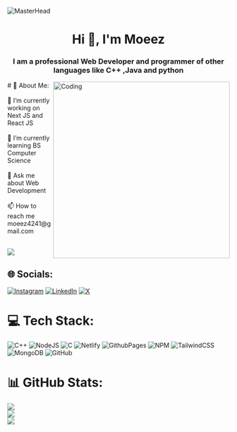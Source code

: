 ![MasterHead](https://t3.ftcdn.net/jpg/01/94/01/00/360_F_194010093_9tC5JNVsiEOlVDs2F5Y6d0paYrdWTdbT.jpg)

<h1 align="center">Hi 👋, I'm Moeez</h1>
<h3 align="center">I am a professional Web Developer and programmer of other languages like C++ ,Java and python</h3>
<img align="right" alt="Coding" width="400" src="https://miro.medium.com/v2/resize:fit:996/1*xNQKHj5vR7w9AcY_bDKYYw.gif">
# 💫 About Me:<br><br>🔭 I’m currently working on Next JS and React JS<br><br>🌱 I’m currently learning BS Computer Science<br><br>💬 Ask me about Web Development<br><br>📫 How to reach me moeez4241@gmail.com
<br></br>

[![](https://visitcount.itsvg.in/api?id=moeez5251&icon=7&color=3)](https://visitcount.itsvg.in)
## 🌐 Socials:
[![Instagram](https://img.shields.io/badge/Instagram-%23E4405F.svg?logo=Instagram&logoColor=white)](https://instagram.com/skh_moeez) [![LinkedIn](https://img.shields.io/badge/LinkedIn-%230077B5.svg?logo=linkedin&logoColor=white)](https://linkedin.com/in/moeez-sheikh) [![X](https://img.shields.io/badge/X-black.svg?logo=X&logoColor=white)](https://x.com/moeez5251) 

# 💻 Tech Stack:
![C++](https://img.shields.io/badge/c++-%2300599C.svg?style=for-the-badge&logo=c%2B%2B&logoColor=white) ![NodeJS](https://img.shields.io/badge/node.js-6DA55F?style=for-the-badge&logo=node.js&logoColor=white) ![C](https://img.shields.io/badge/c-%2300599C.svg?style=for-the-badge&logo=c&logoColor=white) ![Netlify](https://img.shields.io/badge/netlify-%23000000.svg?style=for-the-badge&logo=netlify&logoColor=#00C7B7) ![GithubPages](https://img.shields.io/badge/github%20pages-121013?style=for-the-badge&logo=github&logoColor=white) ![NPM](https://img.shields.io/badge/NPM-%23CB3837.svg?style=for-the-badge&logo=npm&logoColor=white) ![TailwindCSS](https://img.shields.io/badge/tailwindcss-%2338B2AC.svg?style=for-the-badge&logo=tailwind-css&logoColor=white) ![MongoDB](https://img.shields.io/badge/MongoDB-%234ea94b.svg?style=for-the-badge&logo=mongodb&logoColor=white) ![GitHub](https://img.shields.io/badge/github-%23121011.svg?style=for-the-badge&logo=github&logoColor=white)
# 📊 GitHub Stats:
![](https://github-readme-stats.vercel.app/api?username=moeez5251&theme=neon&hide_border=false&include_all_commits=false&count_private=false)<br/>
![](https://github-readme-streak-stats.herokuapp.com/?user=moeez5251&theme=neon&hide_border=false)<br/>
![](https://github-readme-stats.vercel.app/api/top-langs/?username=moeez5251&theme=neon&hide_border=false&include_all_commits=false&count_private=false&layout=compact)



